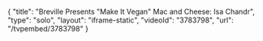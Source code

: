 {
    "title": "Breville Presents \"Make It Vegan\" Mac and Cheese: Isa Chandr",
    "type": "solo",
    "layout": "iframe-static",
    "videoId": "3783798",
    "url": "\/tvpembed\/3783798"
}